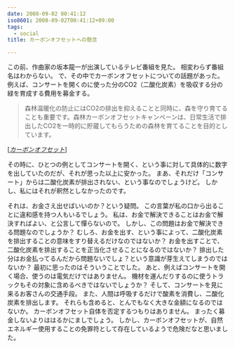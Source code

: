 ```yaml
---
date: 2008-09-02 00:41:12
iso8601: 2008-09-02T00:41:12+09:00
tags:
  - social
title: カーボンオフセットへの懸念

---
```


この前、作曲家の坂本龍一が出演しているテレビ番組を見た。
相変わらず番組名はわからない。
で、その中でカーボンオフセットについての話題があった。
例えば、コンサートを開くのに使った分のCO2（二酸化炭素）を吸収する分の緑を育成する費用を募金する。

<blockquote cite="http://www.carbonoffset.jp/" title="カーボンオフセット" class="blockquote">
  <p>森林温暖化の防止にはCO2の排出を抑えることと同時に、森を守り育てることも重要です。森林カーボンオフセットキャンペーンは、日常生活で排出したCO2を一時的に貯蔵してもらうための森林を育てることを目的としています。</p>
</blockquote>
<div class="cite">[<cite><a href="http://www.sharo-m.com/">カーボンオフセット</a></cite>]</div>

その時に、ひとつの例としてコンサートを開く、という事に対して具体的に数字を出していたのだが、それが思った以上に安かった。
まあ、それだけ「コンサート」からは二酸化炭素が排出されない、という事なのでしょうけど。
しかし、私にはそれが釈然としなかったのです。


それは、お金さえ出せばいいのか？という疑問。
この言葉が私の口から出ることに違和感を持つ人もいるでしょう。
私は、お金で解決できることはお金で解決すればよい、と公言して憚らないので。
しかし、この問題はお金で解決できる問題なのでしょうか？
むしろ、お金を出す、という事によって、二酸化炭素を排出することの意味をすり替えるだけなのではないか？
お金を出すことで、二酸化炭素を排出することを正当化させることになるのではないか？
排出した分はお金払ってるんだから問題ないでしょ？という意識が芽生えてしまうのではないか？
最初に思ったのはそういうことでした。
あと、例えばコンサートを開く場合、使うのは電気だけではありません。
機材を運んだりするのに使うトラックもその対象に含めるべきではないでしょうか？
そして、コンサートを見に来るお客さんの交通手段。
また、人間は呼吸するだけで酸素を消費し、二酸化炭素を排出します。
それらも含めると、とんでもなく大きな金額になるのではないか。
カーボンオフセット自体を否定するつもりはありません。
まったく募金しないよりははるかにましでしょう。
しかし、カーボンオフセットが、自然エネルギー使用することの免罪符として存在しているようで危険だなと思いました。
